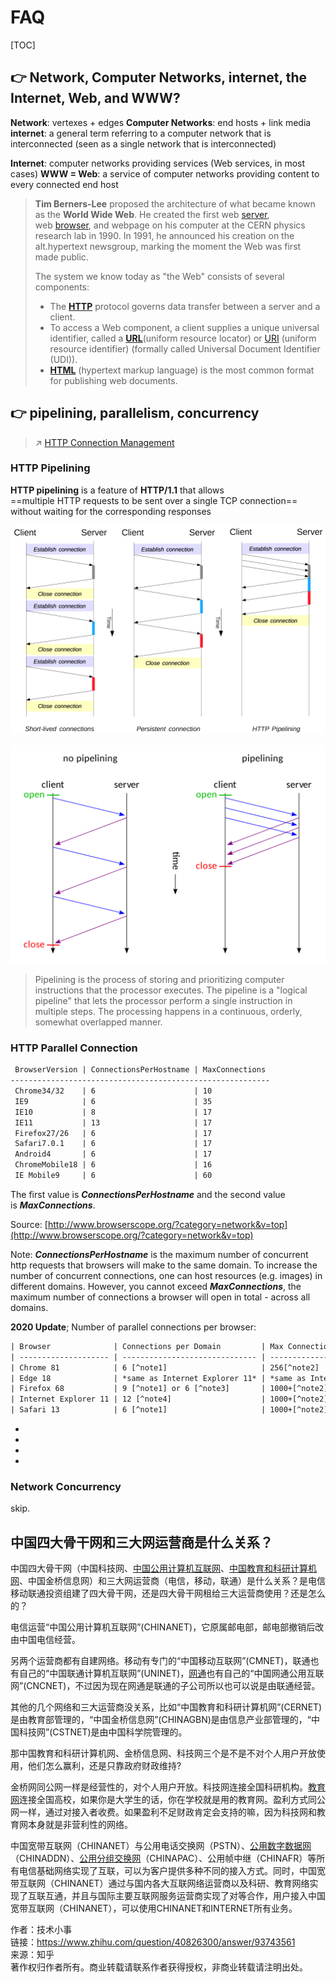 # FAQ

[TOC]



## 👉 Network, Computer Networks, internet, the Internet, Web, and WWW?

**Network**: vertexes + edges
**Computer Networks**: end hosts + link media
**internet**: a general term referring to a computer network that is interconnected (seen as a single network that is interconnected)

**Internet**: computer networks providing services (Web services, in most cases)
**WWW = Web**: a service of computer networks providing content to every connected end host

> **Tim Berners-Lee** proposed the architecture of what became known as the **World Wide Web**. He created the first web [server](https://developer.mozilla.org/en-US/docs/Glossary/Server), web [browser](https://developer.mozilla.org/en-US/docs/Glossary/Browser), and webpage on his computer at the CERN physics research lab in 1990. In 1991, he announced his creation on the alt.hypertext newsgroup, marking the moment the Web was first made public.
> 
> The system we know today as "the Web" consists of several components:
> - The **[HTTP](https://developer.mozilla.org/en-US/docs/Glossary/HTTP)** protocol governs data transfer between a server and a client.
> - To access a Web component, a client supplies a unique universal identifier, called a **[URL](https://developer.mozilla.org/en-US/docs/Glossary/URL)**(uniform resource locator) or [URI](https://developer.mozilla.org/en-US/docs/Glossary/URI) (uniform resource identifier) (formally called Universal Document Identifier (UDI)).
> - **[HTML](https://developer.mozilla.org/en-US/docs/Glossary/HTML)** (hypertext markup language) is the most common format for publishing web documents.


[World Wide Web]: https://developer.mozilla.org/en-US/docs/Glossary/World_Wide_Web




## 👉 pipelining, parallelism, concurrency
> ↗ [HTTP Connection Management](📌%20Computer%20Networking%20Basics/0x01%20Application%20Layer/🔥%20Web%20(WWW)/HTTP/HTTP%20Basics/HTTP%20Connection%20Management.md)

### HTTP Pipelining
**HTTP pipelining** is a feature of **HTTP/1.1** that allows ==multiple HTTP requests to be sent over a single TCP connection== without waiting for the corresponding responses


![](../../../Assets/Pics/Pasted%20image%2020230402134909.png)

![](../../../Assets/Pics/Pasted%20image%2020230402134420.png)


[Connection management in HTTP/1.x | MDN Docs]: https://developer.mozilla.org/en-US/docs/Web/HTTP/Connection_management_in_HTTP_1.x

[HTTP pipelining | Wikipedia]: https://en.wikipedia.org/wiki/HTTP_pipelining

[pipelining | TechTarget]: https://www.techtarget.com/whatis/definition/pipelining

> Pipelining is the process of storing and prioritizing computer instructions that the processor executes. The pipeline is a "logical pipeline" that lets the processor perform a single instruction in multiple steps. The processing happens in a continuous, orderly, somewhat overlapped manner.

### HTTP Parallel Connection
```xml
 BrowserVersion | ConnectionsPerHostname | MaxConnections
----------------------------------------------------------
 Chrome34/32    | 6                      | 10
 IE9            | 6                      | 35
 IE10           | 8                      | 17
 IE11           | 13                     | 17
 Firefox27/26   | 6                      | 17
 Safari7.0.1    | 6                      | 17
 Android4       | 6                      | 17
 ChromeMobile18 | 6                      | 16
 IE Mobile9     | 6                      | 60
```

The first value is **_ConnectionsPerHostname_** and the second value is **_MaxConnections_**.

Source: [http://www.browserscope.org/?category=network&v=top](http://www.browserscope.org/?category=network&v=top)

Note: **_ConnectionsPerHostname_** is the maximum number of concurrent http requests that browsers will make to the same domain. To increase the number of concurrent connections, one can host resources (e.g. images) in different domains. However, you cannot exceed **_MaxConnections_**, the maximum number of connections a browser will open in total - across all domains. 

**2020 Update**;
Number of parallel connections per browser:
```xml
| Browser              | Connections per Domain         | Max Connections                |
| -------------------- | ------------------------------ | ------------------------------ |
| Chrome 81            | 6 [^note1]                     | 256[^note2]                    |
| Edge 18              | *same as Internet Explorer 11* | *same as Internet Explorer 11* |
| Firefox 68           | 9 [^note1] or 6 [^note3]       | 1000+[^note2]                  |
| Internet Explorer 11 | 12 [^note4]                    | 1000+[^note2]                  |
| Safari 13            | 6 [^note1]                     | 1000+[^note2]                  |
```

- [^note1]: tested with 72 requests, 1 domain(127.0.0.1)
- [^note2]: tested with 1002 requests, 6 requests per domain * 167 domains (127.0.0.*)
- [^note3]: when called in async context, e.g. in the callback of `setTimeout`, + `requestAnimationFrame`, `then`...
- [^note4]: of which the last 6 are follow-ups (2,4,6 available at 0.5s,1s,1.5s respectively)


[parallel HTTP connections in a browser?]: https://stackoverflow.com/questions/985431/max-parallel-http-connections-in-a-browser

[What are Max parallel HTTP connections in a browser]: https://www.tutorialspoint.com/what-are-max-parallel-http-connections-in-a-browser


### Network Concurrency
skip.



## 中国四大骨干网和三大网运营商是什么关系？

中国四大骨干网（中国科技网、[中国公用计算机互联网](https://www.zhihu.com/search?q=%E4%B8%AD%E5%9B%BD%E5%85%AC%E7%94%A8%E8%AE%A1%E7%AE%97%E6%9C%BA%E4%BA%92%E8%81%94%E7%BD%91&search_source=Entity&hybrid_search_source=Entity&hybrid_search_extra=%7B%22sourceType%22%3A%22answer%22%2C%22sourceId%22%3A93743561%7D)、[中国教育和科研计算机网](https://www.zhihu.com/search?q=%E4%B8%AD%E5%9B%BD%E6%95%99%E8%82%B2%E5%92%8C%E7%A7%91%E7%A0%94%E8%AE%A1%E7%AE%97%E6%9C%BA%E7%BD%91&search_source=Entity&hybrid_search_source=Entity&hybrid_search_extra=%7B%22sourceType%22%3A%22answer%22%2C%22sourceId%22%3A93743561%7D)、中国金桥信息网）和三大网运营商（电信，移动，联通）是什么关系？是电信移动联通投资组建了四大骨干网，还是四大骨干网租给三大运营商使用？还是怎么的？

电信运营“中国公用计算机互联网”(CHINANET)，它原属邮电部，邮电部撤销后改由中国电信经营。

另两个运营商都有自建网络。移动有专门的“中国移动互联网”(CMNET)，联通也有自己的“中国联通计算机互联网”(UNINET)，[网通](https://www.zhihu.com/search?q=%E7%BD%91%E9%80%9A&search_source=Entity&hybrid_search_source=Entity&hybrid_search_extra=%7B%22sourceType%22%3A%22answer%22%2C%22sourceId%22%3A93743561%7D)也有自己的“中国网通公用互联网”(CNCNET)，不过因为现在网通是联通的子公司所以也可以说是由联通经营。

其他的几个网络和三大运营商没关系，比如“中国教育和科研计算机网”(CERNET)是由教育部管理的，“中国金桥信息网”(CHINAGBN)是由信息产业部管理的，“中国科技网”(CSTNET)是由中国科学院管理的。


那中国教育和科研计算机网、金桥信息网、科技网三个是不是不对个人用户开放使用，他们怎么赢利，还是只靠政府财政维持?

金桥网同公网一样是经营性的，对个人用户开放。科技网连接全国科研机构。[教育网](https://www.zhihu.com/search?q=%E6%95%99%E8%82%B2%E7%BD%91&search_source=Entity&hybrid_search_source=Entity&hybrid_search_extra=%7B%22sourceType%22%3A%22answer%22%2C%22sourceId%22%3A93743561%7D)连接全国高校，如果你是大学生的话，你在学校就是用的教育网。盈利方式同公网一样，通过对接入者收费。如果盈利不足财政肯定会支持的嘛，因为科技网和教育网本身就是非营利性的网络。

中国宽带互联网（CHINANET）与公用电话交换网（PSTN）、[公用数字数据网](https://www.zhihu.com/search?q=%E5%85%AC%E7%94%A8%E6%95%B0%E5%AD%97%E6%95%B0%E6%8D%AE%E7%BD%91&search_source=Entity&hybrid_search_source=Entity&hybrid_search_extra=%7B%22sourceType%22%3A%22answer%22%2C%22sourceId%22%3A93743561%7D)（CHINADDN）、[公用分组交换网](https://www.zhihu.com/search?q=%E5%85%AC%E7%94%A8%E5%88%86%E7%BB%84%E4%BA%A4%E6%8D%A2%E7%BD%91&search_source=Entity&hybrid_search_source=Entity&hybrid_search_extra=%7B%22sourceType%22%3A%22answer%22%2C%22sourceId%22%3A93743561%7D)（CHINAPAC）、公用帧中继（CHINAFR）等所有电信基础网络实现了互联，可以为客户提供多种不同的接入方式。同时，中国宽带互联网（CHINANET）通过与国内各大互联网络运营商以及科研、教育网络实现了互联互通，并且与国际主要互联网服务运营商实现了对等合作，用户接入中国宽带互联网（CHINANET），可以使用CHINANET和INTERNET所有业务。

作者：技术小事  
链接：https://www.zhihu.com/question/40826300/answer/93743561  
来源：知乎  
著作权归作者所有。商业转载请联系作者获得授权，非商业转载请注明出处。  

